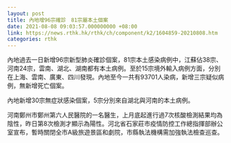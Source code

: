 ```yaml
---
layout: post
title: 內地增96宗確診　81宗屬本土個案
date: 2021-08-08 09:03:57.000000000 +08:00
link: https://news.rthk.hk/rthk/ch/component/k2/1604859-20210808.htm
categories: rthk
---
```


內地過去一日新增96宗新型肺炎確診個案，81宗本土感染病例中，江蘇佔38宗、河南24宗，雲南、湖北、湖南都有本土病例。至於15宗境外輸入病例方面，分別在上海、雲南、廣東、四川發現。內地至今一共有93701人染病，新增三宗疑似病例，無新增死亡個案。

內地新增30宗無症狀感染個案，5宗分別來自湖北與河南的本土病例。

河南鄭州市鄭州第六人民醫院的一名醫生，上月底起進行過7次核酸檢測結果均為陰性，昨日第8次檢測才顯示為陽性。河北省石家莊市疫情防控工作總指揮部辦公室宣布，暫時關閉全市A級旅遊景區和劇院，市縣執法機構需加強執法檢查巡查。
